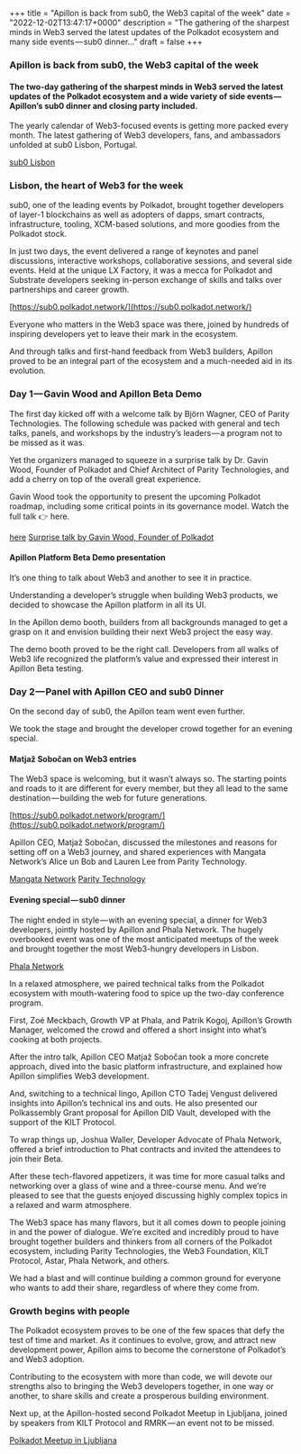+++
title = "Apillon is back from sub0, the Web3 capital of the week"
date = "2022-12-02T13:47:17+0000"
description = "The gathering of the sharpest minds in Web3 served the latest updates of the Polkadot ecosystem and many side events — sub0 dinner…"
draft = false
+++

### Apillon is back from sub0, the Web3 capital of the week


#### The two-day gathering of the sharpest minds in Web3 served the latest updates of the Polkadot ecosystem and a wide variety of side events — Apillon’s sub0 dinner and closing party included.


The yearly calendar of Web3-focused events is getting more packed every month. The latest gathering of Web3 developers, fans, and ambassadors unfolded at sub0 Lisbon, Portugal.

[sub0 Lisbon](https://sub0.polkadot.network/)

### Lisbon, the heart of Web3 for the week


sub0, one of the leading events by Polkadot, brought together developers of layer-1 blockchains as well as adopters of dapps, smart contracts, infrastructure, tooling, XCM-based solutions, and more goodies from the Polkadot stock.


In just two days, the event delivered a range of keynotes and panel discussions, interactive workshops, collaborative sessions, and several side events. Held at the unique LX Factory, it was a mecca for Polkadot and Substrate developers seeking in-person exchange of skills and talks over partnerships and career growth.

[https://sub0.polkadot.network/](https://sub0.polkadot.network/)

Everyone who matters in the Web3 space was there, joined by hundreds of inspiring developers yet to leave their mark in the ecosystem.


And through talks and first-hand feedback from Web3 builders, Apillon proved to be an integral part of the ecosystem and a much-needed aid in its evolution.


### Day 1 — Gavin Wood and Apillon Beta Demo


The first day kicked off with a welcome talk by Björn Wagner, CEO of Parity Technologies. The following schedule was packed with general and tech talks, panels, and workshops by the industry’s leaders — a program not to be missed as it was.


Yet the organizers managed to squeeze in a surprise talk by Dr. Gavin Wood, Founder of Polkadot and Chief Architect of Parity Technologies, and add a cherry on top of the overall great experience.


Gavin Wood took the opportunity to present the upcoming Polkadot roadmap, including some critical points in its governance model. Watch the full talk 👉 here.

[here](https://www.youtube.com/watch?v=CnO_WC_i5vs&ab_channel=web3.online)
[Surprise talk by Gavin Wood, Founder of Polkadot](https://twitter.com/Apillon/status/1597232360688218112)

#### Apillon Platform Beta Demo presentation


It’s one thing to talk about Web3 and another to see it in practice.


Understanding a developer’s struggle when building Web3 products, we decided to showcase the Apillon platform in all its UI.


In the Apillon demo booth, builders from all backgrounds managed to get a grasp on it and envision building their next Web3 project the easy way.


The demo booth proved to be the right call. Developers from all walks of Web3 life recognized the platform’s value and expressed their interest in Apillon Beta testing.


### Day 2 — Panel with Apillon CEO and sub0 Dinner


On the second day of sub0, the Apillon team went even further.


We took the stage and brought the developer crowd together for an evening special.


#### Matjaž Sobočan on Web3 entries


The Web3 space is welcoming, but it wasn’t always so. The starting points and roads to it are different for every member, but they all lead to the same destination — building the web for future generations.

[https://sub0.polkadot.network/program/](https://sub0.polkadot.network/program/)

Apillon CEO, Matjaž Sobočan, discussed the milestones and reasons for setting off on a Web3 journey, and shared experiences with Mangata Network’s Alice un Bob and Lauren Lee from Parity Technology.

[Mangata Network](https://www.mangata.finance/)
[Parity Technology](https://www.parity.io/)

#### Evening special — sub0 dinner


The night ended in style — with an evening special, a dinner for Web3 developers, jointly hosted by Apillon and Phala Network. The hugely overbooked event was one of the most anticipated meetups of the week and brought together the most Web3-hungry developers in Lisbon.

[Phala Network](https://www.phala.network/)

In a relaxed atmosphere, we paired technical talks from the Polkadot ecosystem with mouth-watering food to spice up the two-day conference program.


First, Zoé Meckbach, Growth VP at Phala, and Patrik Kogoj, Apillon’s Growth Manager, welcomed the crowd and offered a short insight into what’s cooking at both projects.


After the intro talk, Apillon CEO Matjaž Sobočan took a more concrete approach, dived into the basic platform infrastructure, and explained how Apillon simplifies Web3 development.


And, switching to a technical lingo, Apillon CTO Tadej Vengust delivered insights into Apillon’s technical ins and outs. He also presented our Polkassembly Grant proposal for Apillon DID Vault, developed with the support of the KILT Protocol.


To wrap things up, Joshua Waller, Developer Advocate of Phala Network, offered a brief introduction to Phat contracts and invited the attendees to join their Beta.


After these tech-flavored appetizers, it was time for more casual talks and networking over a glass of wine and a three-course menu. And we’re pleased to see that the guests enjoyed discussing highly complex topics in a relaxed and warm atmosphere.


The Web3 space has many flavors, but it all comes down to people joining in and the power of dialogue. We’re excited and incredibly proud to have brought together builders and thinkers from all corners of the Polkadot ecosystem, including Parity Technologies, the Web3 Foundation, KILT Protocol, Astar, Phala Network, and others.


We had a blast and will continue building a common ground for everyone who wants to add their share, regardless of where they come from.


### Growth begins with people


The Polkadot ecosystem proves to be one of the few spaces that defy the test of time and market. As it continues to evolve, grow, and attract new development power, Apillon aims to become the cornerstone of Polkadot’s and Web3 adoption.


Contributing to the ecosystem with more than code, we will devote our strengths also to bringing the Web3 developers together, in one way or another, to share skills and create a prosperous building environment.


Next up, at the Apillon-hosted second Polkadot Meetup in Ljubljana, joined by speakers from KILT Protocol and RMRK — an event not to be missed.

[Polkadot Meetup in Ljubljana](https://www.meetup.com/polkadot-ljubljana/events/289946666/)

